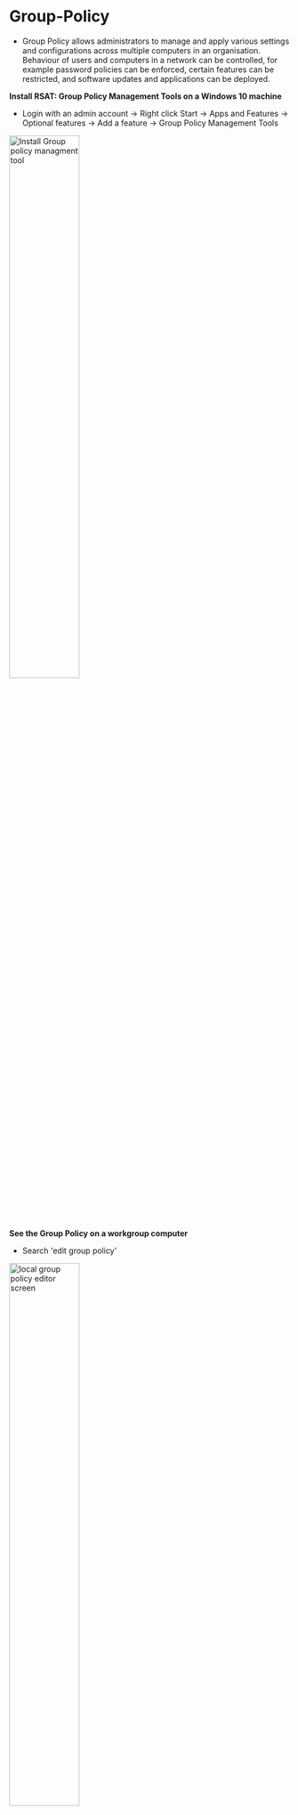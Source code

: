 <h1>Group-Policy</h1>

- Group Policy allows administrators to manage and apply various settings and configurations across multiple computers in an organisation. Behaviour of users and computers in a network can be controlled, for example password policies can be enforced, certain features can be restricted, and software updates and applications can be deployed.

**Install RSAT: Group Policy Management Tools on a Windows 10 machine**
- Login with an admin account -> Right click Start -> Apps and Features -> Optional features -> Add a feature -> Group Policy Management Tools

<img src="https://i.imgur.com/Bd1ZQMO.png" height="50%" width="50%" alt="Install Group policy managment tool"/>

**See the Group Policy on a workgroup computer**
- Search 'edit group policy'

<img src="https://i.imgur.com/e5KWPUF.png" height="50%" width="50%" alt="local group policy editor screen"/>

**How to check the minimum password length on a Windows 10 computer**
- Search 'edit group policy' -> Windows Settings -> Security Settings -> Account Policies -> Password Policy

<img src="https://i.imgur.com/LROYbs3.png" height="50%" width="50%" alt="Check minimum password length"/>

**From DC (Domain controller) how to check default domain policy**
- Group Policy Management -> Default Domain Policy -> Settings
- This will generate a report of the default domain policy

<img src="https://i.imgur.com/tQVq3p4.png" height="60%" width="60%" alt="Default group policy report"/>

**How to change a Group Policy. For example, changing the minimum password length**
- Group Policy Management -> Forest -> Domains -> Right click Default Domain Policy -> Edit -> Policies -> Windows Settings -> Security Settings -> Account Policies -> Password Policy -> Minimum password length

<img src="https://i.imgur.com/1dvrqhA.png" height="60%" width="60%" alt="Password policy editor screen"/>

**Once a policy has been applied how can it be implemented to a client machine**
- Restart the machine
- Or cmd -> 'gpupdate /force'
- The changes made in the domain will now be applied to this machine
- **Note:** Some policy may require a restart

**If you don't have access to DC, how can you see Group Policy from your machine?**
- Run cmd as an admin -> 'gpresult' -> 'gpresult /h' specify a path eg 'c:\gpresults.html'
- Go to the file that was created, from there you will see the Group Policy. Screenshot below displays this

<img src="https://i.imgur.com/Wc6DrZ0.png" height="60%" width="60%" alt="Screen showing password and account policy"/>

- Another method you can use: search in start 'rsop.msc'

<img src="https://i.imgur.com/MyVh1TR.png" height="60%" width="60%" alt="Resultant set of policy screen showing password policy"/>

**From rsop.msc can also see Group Policy for other users that are part of this computer**
- Right click the computer name -> Change Query -> This computer -> Select a user

**Deploy a software from Group Policy**
- Group Policy Management -> Domain -> Right click the OU -> Create a GPO in this domain, and link it here
- Other computers in the network should be able to access the file through network share:
  - This PC -> C: -> New Folder -> Right click -> Properties -> Sharing -> Advanced Sharing -> Check 'Share this folder' -> Permissions -> Add -> Type 'domain users' -> For now give full access
- From a client machine, verify you have access to that path:
  - File explorer -> \\DC\software
- In Win 10 go to google and search 'firefox download msi' -> Deploy Firefox with MSI installers -> Under MSI Installers click the link https://www.mozilla.org/firefox/all/
- Select your preferred installer: Windows 64-bit MSI -> Download -> Open folder

need m.sci file

can create a OU in AD and deploy group policy on top of that OU 

start -> Windows Administrative Tools -> Group Policy Management -> Forest -> Domains -> Domain 

ADUC -> Domain name -> Right click OU name and create an OU, this eg call it Staff -> 

From Staff is where we want to deploy GP, anything inside Staff will get the GP

Put the computer inside the Staff OU so that the GP can be applied to the computer

Here we are going to setup a GP to install a software from the GP
Open GP management -> forest -> Domains -> Domain name -> Right click Staff OU -> Create a GPO in this domain, and Link it here -> In this eg name it firefox

Need to create a shared folder so other computers can have access to this folder through the network:
File explorere -> This PC -> C: -> Create new folder name it software -> Right click folder -> Properties -> Sharing -> Advanced Sharing -> Check 'share this folder' -> Permissions -> Add -> Type domain users -> For now check full control, change, read -> and give Everyone full access 

Verify that you can get to this path:


